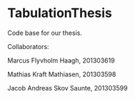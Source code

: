 # TabulationThesis
Code base for our thesis.


Collaborators:

Marcus Flyvholm Haagh, 201303619

Mathias Kraft Mathiasen, 201303598

Jacob Andreas Skov Saunte, 201303599
